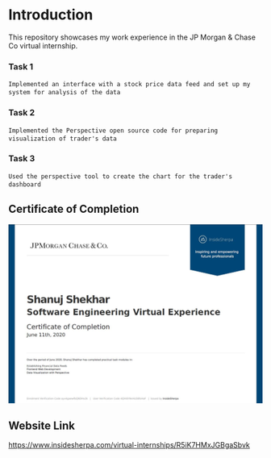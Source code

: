# Introduction
This repository showcases my work experience in the JP Morgan & Chase Co virtual internship.

### Task 1
    Implemented an interface with a stock price data feed and set up my system for analysis of the data

### Task 2
    Implemented the Perspective open source code for preparing visualization of trader's data

### Task 3
    Used the perspective tool to create the chart for the trader's dashboard

## Certificate of Completion
<img src="./Certificate.JPG" width="700">

## Website Link
https://www.insidesherpa.com/virtual-internships/R5iK7HMxJGBgaSbvk
